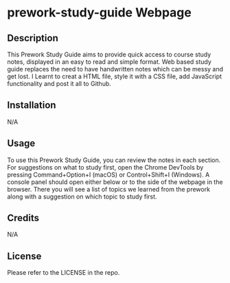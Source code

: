 # prework-study-guide Webpage

## Description

This Prework Study Guide aims to provide quick access to course study notes, displayed in an easy to read and simple format. 
Web based study guide replaces the need to have handwritten notes which can be messy and get lost.
I Learnt to creat a HTML file, style it with a CSS file, add JavaScript functionality and post it all to Github.

## Installation

N/A

## Usage

To use this Prework Study Guide, you can review the notes in each section. For suggestions on what to study first, open the Chrome DevTools by pressing Command+Option+I (macOS) or Control+Shift+I (Windows). A console panel should open either below or to the side of the webpage in the browser. There you will see a list of topics we learned from the prework along with a suggestion on which topic to study first.

## Credits

N/A

## License

Please refer to the LICENSE in the repo.
